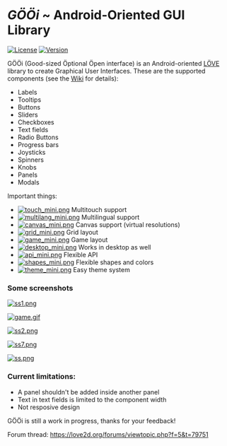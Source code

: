# _GÖÖi_ ~ Android-Oriented GUI Library

[![License](http://img.shields.io/:license-MIT-blue.svg)](https://github.com/tavuntu/gooi/blob/master/LICENSE.md)
[![Version](http://img.shields.io/:version-0.0.2-blue.svg)](https://github.com/tavuntu/gooi/wiki/Change-Log#002)

GÖÖi (Good-sized Öptional Öpen interface) is an Android-oriented [LÖVE](https://love2d.org/) library to create Graphical User Interfaces. These are the supported components (see the [Wiki](https://github.com/tavuntu/gooi/wiki) for details):

* Labels
* Tooltips
* Buttons
* Sliders
* Checkboxes
* Text fields
* Radio Buttons
* Progress bars
* Joysticks
* Spinners
* Knobs
* Panels
* Modals

Important things:

* [![touch_mini.png](https://s11.postimg.org/jyptsc1z7/touch_mini.png)](https://postimg.org/image/j971fz1fj/) Multitouch support
* [![multilang_mini.png](https://s17.postimg.org/gs69hvsdr/multilang_mini.png)](https://postimg.org/image/yi7y2x5yj/) Multilingual support
* [![canvas_mini.png](https://s22.postimg.org/mfctkzoy9/canvas_mini.png)](https://postimg.org/image/64cpoocgd/) Canvas support (virtual resolutions)
* [![grid_mini.png](https://s11.postimg.org/ndbg9r3k3/grid_mini.png)](https://postimg.org/image/rz7ki3p33/) Grid layout 
* [![game_mini.png](https://s13.postimg.org/4df2wj48n/game_mini.png)](https://postimg.org/image/kbnsmnygj/) Game layout
* [![desktop_mini.png](https://s15.postimg.org/7k03xbsiz/desktop_mini.png)](https://postimg.org/image/kbea3u2av/) Works in desktop as well
* [![api_mini.png](https://s11.postimg.org/qmudcpq83/api_mini.png)](https://postimg.org/image/99k2xuuwv/) Flexible API
* [![shapes_mini.png](https://s13.postimg.org/4oi73j13b/shapes_mini.png)](https://postimg.org/image/gqdkxoabn/) Flexible shapes and colors
* [![theme_mini.png](https://s3.postimg.org/3kob6oir7/theme_mini.png)](https://postimg.org/image/vkseqym7j/) Easy theme system

### Some screenshots

[![ss1.png](https://s23.postimg.org/5fp9xdi9n/ss1.png)](https://postimg.org/image/yuuy6dmt3/)

[![game.gif](https://s27.postimg.org/aq69b3q4z/game.gif)](https://postimg.org/image/h3vcecv0v/)

[![ss2.png](https://s24.postimg.org/xnpe6zyb9/ss2.png)](https://postimg.org/image/8ufu6cfap/)

[![ss7.png](https://s29.postimg.org/5kdcwx753/ss7.png)](https://postimg.org/image/69w59a7oj/)

[![ss.png](https://s23.postimg.org/yiorqnkwb/image.png)](https://postimg.org/image/pawj9ydtz/)

### Current limitations:

* A panel shouldn't be added inside another panel
* Text in text fields is limited to the component width
* Not resposive design

GÖÖi is still a work in progress, thanks for your feedback!

Forum thread: https://love2d.org/forums/viewtopic.php?f=5&t=79751
